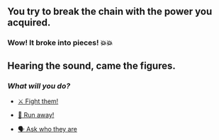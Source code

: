 ## You try to break the chain with the power you acquired. 
### Wow! It broke into pieces! 💥💥

## Hearing the sound, came the figures. 

### *What will you do?*

-  [⚔️ Fight them! ](../WIP.md)

-  [🏃 Run away!](../1/1-A.md)

-  [🗣 Ask who they are](../WIP.md)

